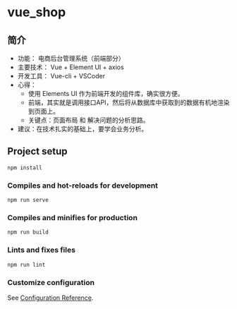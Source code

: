 # vue_shop

## 简介
  + 功能：      电商后台管理系统（前端部分）
  + 主要技术：  Vue + Element UI + axios
  + 开发工具：  Vue-cli + VSCoder
  + 心得：      
     + 使用 Elements UI 作为前端开发的组件库，确实很方便。
     + 前端，其实就是调用接口API，然后将从数据库中获取到的数据有机地渲染到页面上。
     + 关键点：页面布局 和 解决问题的分析思路。
  + 建议：在技术扎实的基础上，要学会业务分析。

## Project setup
```
npm install
```

### Compiles and hot-reloads for development
```
npm run serve
```

### Compiles and minifies for production
```
npm run build
```

### Lints and fixes files
```
npm run lint
```

### Customize configuration
See [Configuration Reference](https://cli.vuejs.org/config/).
